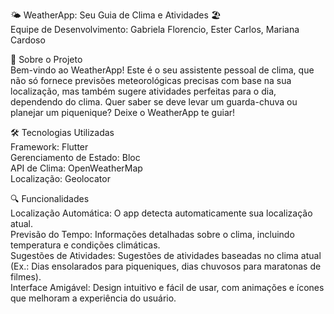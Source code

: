 🌤️ WeatherApp: Seu Guia de Clima e Atividades 🏖  
Equipe de Desenvolvimento: Gabriela Florencio, Ester Carlos, Mariana Cardoso


🌟 Sobre o Projeto  
Bem-vindo ao WeatherApp! Este é o seu assistente pessoal de clima, que não só fornece previsões meteorológicas precisas com base na sua localização, mas também sugere atividades perfeitas para o dia, dependendo do clima. Quer saber se deve levar um guarda-chuva ou planejar um piquenique? Deixe o WeatherApp te guiar!


🛠️ Tecnologias Utilizadas  
Framework: Flutter  
Gerenciamento de Estado: Bloc  
API de Clima: OpenWeatherMap  
Localização: Geolocator  


🔍 Funcionalidades  
Localização Automática: O app detecta automaticamente sua localização atual.  
Previsão do Tempo: Informações detalhadas sobre o clima, incluindo temperatura e condições climáticas.  
Sugestões de Atividades: Sugestões de atividades baseadas no clima atual (Ex.: Dias ensolarados para piqueniques, dias chuvosos para maratonas de filmes).  
Interface Amigável: Design intuitivo e fácil de usar, com animações e ícones que melhoram a experiência do usuário.  